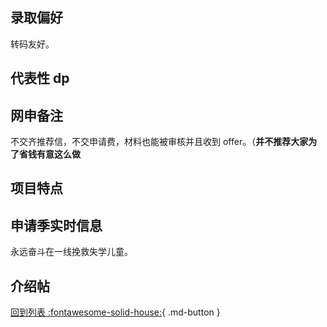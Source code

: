 ## 录取偏好

转码友好。

## 代表性 dp

## 网申备注

不交齐推荐信，不交申请费，材料也能被审核并且收到 offer。（**并不推荐大家为了省钱有意这么做**

## 项目特点

## 申请季实时信息

永远奋斗在一线挽救失学儿童。

## 介绍帖

[回到列表 :fontawesome-solid-house:](选校梯度.md){ .md-button }
